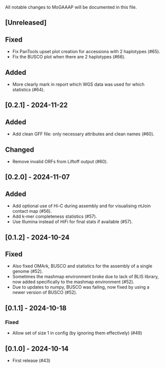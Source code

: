 All notable changes to MoGAAAP will be documented in this file.

## [Unreleased]

## Fixed
- Fix PanTools upset plot creation for accessions with 2 haplotypes (#65).
- Fix the BUSCO plot when there are 2 haplotypes (#66).

## Added
- More clearly mark in report which WGS data was used for which statistics (#64).

## [0.2.1] - 2024-11-22

## Added
- Add clean GFF file: only necessary attributes and clean names (#60).

## Changed
- Remove invalid ORFs from Liftoff output (#60).

## [0.2.0] - 2024-11-07

## Added
- Add optional use of Hi-C during assembly and for visualising ntJoin contact map (#56).
- Add k-mer completeness statistics (#57).
- Use Illumina instead of HiFi for final stats if available (#57).

## [0.1.2] - 2024-10-24

## Fixed
- Also fixed OMArk, BUSCO and statistics for the assembly of a single genome (#52).
- Sometimes the mashmap environment broke due to lack of BLIS library, now added specifically to the mashmap environment (#52).
- Due to updates to numpy, BUSCO was failing, now fixed by using a newer version of BUSCO (#52).

## [0.1.1] - 2024-10-18

### Fixed
- Allow set of size 1 in config (by ignoring them effectively) (#49)

## [0.1.0] - 2024-10-14

- First release (#43)

